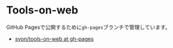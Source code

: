 Tools-on-web
============

GitHub Pagesで公開するために`gh-pages`ブランチで管理しています。

- [syon/tools-on-web at gh-pages](https://github.com/syon/tools-on-web/tree/gh-pages)
